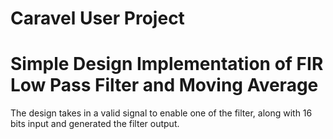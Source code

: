# Caravel User Project

# Simple Design Implementation of FIR Low Pass Filter and Moving Average 

The design takes in a valid signal to enable one of the filter, along with 16 bits input and generated the filter output.

